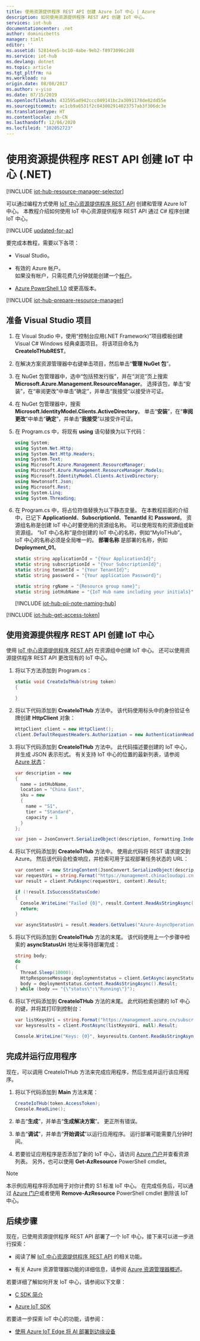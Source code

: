 ```yaml
---
title: 使用资源提供程序 REST API 创建 Azure IoT 中心 | Azure
description: 如何使用资源提供程序 REST API 创建 IoT 中心。
services: iot-hub
documentationcenter: .net
author: dominicbetts
manager: timlt
editor: ''
ms.assetid: 52814ee5-bc10-4abe-9eb2-f8973096c2d8
ms.service: iot-hub
ms.devlang: dotnet
ms.topic: article
ms.tgt_pltfrm: na
ms.workload: na
origin.date: 08/08/2017
ms.author: v-yiso
ms.date: 07/15/2019
ms.openlocfilehash: 432595ad942ccc049141bc2a3091178de82dd55e
ms.sourcegitcommit: ac1cb9a6531f2c843002914023757ab3f306dc3e
ms.translationtype: HT
ms.contentlocale: zh-CN
ms.lasthandoff: 12/06/2020
ms.locfileid: "102052723"
---
```

# <a name="create-an-iot-hub-using-the-resource-provider-rest-api-net"></a>使用资源提供程序 REST API 创建 IoT 中心 (.NET)
[!INCLUDE [iot-hub-resource-manager-selector](../../includes/iot-hub-resource-manager-selector.md)]

可以通过编程方式使用 [IoT 中心资源提供程序 REST API](https://docs.microsoft.com/rest/api/iothub/iothubresource) 创建和管理 Azure IoT 中心。 本教程介绍如何使用 IoT 中心资源提供程序 REST API 通过 C# 程序创建 IoT 中心。

[!INCLUDE [updated-for-az](../../includes/updated-for-az.md)]

要完成本教程，需要以下各项：

* Visual Studio。

* 有效的 Azure 帐户。 <br/>如果没有帐户，只需花费几分钟就能创建一个[帐户](https://www.microsoft.com/china/azure/index.html?fromtype=cn/)。
* [Azure PowerShell 1.0](https://docs.microsoft.com/powershell/azure/install-Az-ps) 或更高版本。

[!INCLUDE [iot-hub-prepare-resource-manager](../../includes/iot-hub-prepare-resource-manager.md)]

## <a name="prepare-your-visual-studio-project"></a>准备 Visual Studio 项目
1. 在 Visual Studio 中，使用“控制台应用(.NET Framework)”项目模板创建 Visual C# Windows 经典桌面项目。 将该项目命名为 **CreateIoTHubREST**。
2. 在解决方案资源管理器中右键单击项目，然后单击“**管理 NuGet 包**”。
3. 在 NuGet 包管理器中，选中“包括预发行版”，并在“浏览”页上搜索 **Microsoft.Azure.Management.ResourceManager**。 选择该包，单击“安装”，在“审阅更改”中单击“确定”，并单击“我接受”以接受许可证。
4. 在 NuGet 包管理器中，搜索 **Microsoft.IdentityModel.Clients.ActiveDirectory**。  单击“**安装**”，在“**审阅更改**”中单击“**确定**”，并单击“**我接受**”以接受许可证。
5. 在 Program.cs 中，将现有 **using** 语句替换为以下代码：

    ```csharp
    using System;
    using System.Net.Http;
    using System.Net.Http.Headers;
    using System.Text;
    using Microsoft.Azure.Management.ResourceManager;
    using Microsoft.Azure.Management.ResourceManager.Models;
    using Microsoft.IdentityModel.Clients.ActiveDirectory;
    using Newtonsoft.Json;
    using Microsoft.Rest;
    using System.Linq;
    using System.Threading;
    ```

6. 在 Program.cs 中，将占位符值替换为以下静态变量。 在本教程前面的介绍中，已记下 **ApplicationId**、**SubscriptionId**、**TenantId** 和 **Password**。 资源组名称是创建 IoT 中心时要使用的资源组名称。 可以使用现有的资源组或新资源组。 “IoT 中心名称”是你创建的 IoT 中心的名称，例如“MyIoTHub”。 IoT 中心的名称必须是全局唯一的。 **部署名称** 是部署的名称，例如 **Deployment_01**。

    ```csharp
    static string applicationId = "{Your ApplicationId}";
    static string subscriptionId = "{Your SubscriptionId}";
    static string tenantId = "{Your TenantId}";
    static string password = "{Your application Password}";

    static string rgName = "{Resource group name}";
    static string iotHubName = "{IoT Hub name including your initials}";
    ```
   [!INCLUDE [iot-hub-pii-note-naming-hub](../../includes/iot-hub-pii-note-naming-hub.md)]

[!INCLUDE [iot-hub-get-access-token](../../includes/iot-hub-get-access-token.md)]

## <a name="use-the-resource-provider-rest-api-to-create-an-iot-hub"></a>使用资源提供程序 REST API 创建 IoT 中心

使用 [IoT 中心资源提供程序 REST API](https://docs.microsoft.com/rest/api/iothub/iothubresource) 在资源组中创建 IoT 中心。 还可以使用资源提供程序 REST API 更改现有的 IoT 中心。

1. 将以下方法添加到 Program.cs：

    ```csharp
    static void CreateIoTHub(string token)
    {

    }
    ```
2. 将以下代码添加到 **CreateIoTHub** 方法中。 该代码使用标头中的身份验证令牌创建 **HttpClient** 对象：

    ```csharp
    HttpClient client = new HttpClient();
    client.DefaultRequestHeaders.Authorization = new AuthenticationHeaderValue("Bearer", token);
    ```

3. 将以下代码添加到 **CreateIoTHub** 方法中。 此代码描述要创建的 IoT 中心，并生成 JSON 表示形式。 有关支持 IoT 中心的位置的最新列表，请参阅 [Azure 状态](https://azure.microsoft.com/status/)：

    ```csharp
    var description = new
    {
      name = iotHubName,
      location = "China East",
      sku = new
      {
        name = "S1",
        tier = "Standard",
        capacity = 1
      }
    };

    var json = JsonConvert.SerializeObject(description, Formatting.Indented);
    ```

4. 将以下代码添加到 **CreateIoTHub** 方法中。 使用此代码将 REST 请求提交到 Azure。 然后该代码会检查响应，并检索可用于监视部署任务状态的 URL：

    ```csharp
    var content = new StringContent(JsonConvert.SerializeObject(description), Encoding.UTF8, "application/json");
    var requestUri = string.Format("https://management.chinacloudapi.cn/subscriptions/{0}/resourcegroups/{1}/providers/Microsoft.devices/IotHubs/{2}?api-version=2016-02-03", subscriptionId, rgName, iotHubName);
    var result = client.PutAsync(requestUri, content).Result;

    if (!result.IsSuccessStatusCode)
    {
      Console.WriteLine("Failed {0}", result.Content.ReadAsStringAsync().Result);
      return;
    }

    var asyncStatusUri = result.Headers.GetValues("Azure-AsyncOperation").First();
    ```
5. 将以下代码添加到 **CreateIoTHub** 方法的末尾。 该代码使用上一个步骤中检索的 **asyncStatusUri** 地址来等待部署完成：

    ```csharp
    string body;
    do
    {
      Thread.Sleep(10000);
      HttpResponseMessage deploymentstatus = client.GetAsync(asyncStatusUri).Result;
      body = deploymentstatus.Content.ReadAsStringAsync().Result;
    } while (body == "{\"status\":\"Running\"}");
    ```
6. 将以下代码添加到 **CreateIoTHub** 方法的末尾。 此代码检索创建的 IoT 中心的键，并将其打印到控制台：

    ```csharp
    var listKeysUri = string.Format("https://management.azure.cn/subscriptions/{0}/resourceGroups/{1}/providers/Microsoft.Devices/IotHubs/{2}/IoTHubKeys/listkeys?api-version=2016-02-03", subscriptionId, rgName, iotHubName);
    var keysresults = client.PostAsync(listKeysUri, null).Result;

    Console.WriteLine("Keys: {0}", keysresults.Content.ReadAsStringAsync().Result);
    ```

## <a name="complete-and-run-the-application"></a>完成并运行应用程序
现在，可以调用 CreateIoTHub 方法来完成应用程序，然后生成并运行该应用程序。

1. 将以下代码添加到 **Main** 方法末尾：

    ```csharp
    CreateIoTHub(token.AccessToken);
    Console.ReadLine();
    ```
2. 单击“**生成**”，并单击“**生成解决方案**”。 更正所有错误。
3. 单击“**调试**”，并单击“**开始调试**”以运行应用程序。 运行部署可能需要几分钟时间。

4. 若要验证应用程序是否添加了新的 IoT 中心，请访问 [Azure 门户](https://portal.azure.cn/)并查看资源列表。 另外，也可以使用 **Get-AzResource** PowerShell cmdlet。

> [!NOTE]
> 本示例应用程序将添加用于对你计费的 S1 标准 IoT 中心。 在完成任务后，可以通过 [Azure 门户](https://portal.azure.cn/)或者使用 **Remove-AzResource** PowerShell cmdlet 删除该 IoT 中心。

## <a name="next-steps"></a>后续步骤
现在，已使用资源提供程序 REST API 部署了一个 IoT 中心，接下来可以进一步进行探索：

* 阅读了解 [IoT 中心资源提供程序 REST API](https://docs.microsoft.com/rest/api/iothub/iothubresource) 的相关功能。

* 有关 Azure 资源管理器功能的详细信息，请参阅 [Azure 资源管理器概述](../azure-resource-manager/management/overview.md)。

若要详细了解如何开发 IoT 中心，请参阅以下文章：

* [C SDK 简介](iot-hub-device-sdk-c-intro.md)

* [Azure IoT SDK](iot-hub-devguide-sdks.md)

若要进一步探索 IoT 中心的功能，请参阅：

* [使用 Azure IoT Edge 将 AI 部署到边缘设备](../iot-edge/quickstart-linux.md)